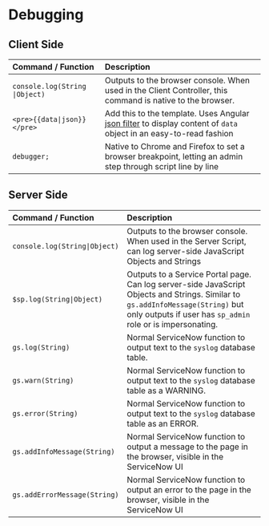 # Debugging

## Client Side

| Command / Function | Description |
| :------ | :----------- |
| `console.log(String \|Object)` | Outputs to the browser console. When used in the Client Controller, this command is native to the browser. |
| `<pre>{{data\|json}}</pre>` | Add this to the template. Uses Angular [json filter](https://docs.angularjs.org/api/ng/filter/json) to display content of `data` object in an easy-to-read fashion |
| `debugger;` | Native to Chrome and Firefox to set a browser breakpoint, letting an admin step through script line by line |


## Server Side


| Command / Function | Description |
| :------ | :----------- |
| `console.log(String\|Object)` | Outputs to the browser console. When used in the Server Script, can log server-side JavaScript Objects and Strings |
| `$sp.log(String\|Object)` | Outputs to a Service Portal page. Can log server-side JavaScript Objects and Strings. Similar to `gs.addInfoMessage(String)` but only outputs if user has `sp_admin` role or is impersonating. |
| `gs.log(String)` | Normal ServiceNow function to output text to the `syslog` database table. |
| `gs.warn(String)` | Normal ServiceNow function to output text to the `syslog` database table as a WARNING. |
| `gs.error(String)` | Normal ServiceNow function to output text to the `syslog` database table as an ERROR. |
| `gs.addInfoMessage(String)` | Normal ServiceNow function to output a message to the page in the browser, visible in the ServiceNow UI |
| `gs.addErrorMessage(String)` | Normal ServiceNow function to output an error to the page in the browser, visible in the ServiceNow UI |
